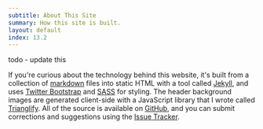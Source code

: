 ```yaml
---
subtitle: About This Site
summary: How this site is built.
layout: default
index: 13.2
---
```


todo - update this

If you're curious about the technology behind this website, it's built from a collection of [markdown](http://daringfireball.net/projects/markdown/) files into static HTML with a tool called [Jekyll](http://jekyllrb.com), and uses [Twitter Bootstrap](http://getbootstrap.com) and [SASS](http://sass-lang.com) for styling. The header background images are generated client-side with a JavaScript library that I wrote called [Trianglify](http://qrohlf.com/trianglify/). All of the source is available on [GitHub](https://github.com/qrohlf/sensible-web-development), and you can submit corrections and suggestions using the [Issue Tracker](https://github.com/qrohlf/sensible-web-development).
